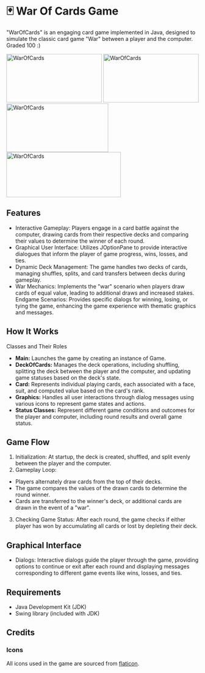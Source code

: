 # 🃏 War Of Cards Game 

"WarOfCards" is an engaging card game implemented in Java, designed to simulate the classic card game "War" between a player and the computer. Graded 100 :)
<p align="left">
  <img src="https://github.com/NaomiEisen/20554-Advanced-Programming-with-Java/assets/166138356/34c7ef4d-1a07-4362-a3b0-8f8473f30940" alt="WarOfCards" width="250" height="127">

  <img src="https://github.com/NaomiEisen/20554-Advanced-Programming-with-Java/assets/166138356/aae9baa2-f07e-4d18-803a-1a480f11a519" alt="WarOfCards" width="250" height="127">

  <img src="https://github.com/NaomiEisen/20554-Advanced-Programming-with-Java/assets/166138356/a46d2961-7df9-4f05-a582-8a5503181e5b" alt="WarOfCards" width="267" height="127">

  <img src="https://github.com/NaomiEisen/20554-Advanced-Programming-with-Java/assets/166138356/3bd1ca10-7e7f-4b4d-9d86-c9b82805ae71" alt="WarOfCards" width="300" height="118">
</p>

## Features
- Interactive Gameplay: Players engage in a card battle against the computer, drawing cards from their respective decks and comparing their values to determine the winner of each round.
- Graphical User Interface: Utilizes JOptionPane to provide interactive dialogues that inform the player of game progress, wins, losses, and ties.
- Dynamic Deck Management: The game handles two decks of cards, managing shuffles, splits, and card transfers between decks during gameplay.
- War Mechanics: Implements the "war" scenario when players draw cards of equal value, leading to additional draws and increased stakes.
Endgame Scenarios: Provides specific dialogs for winning, losing, or tying the game, enhancing the game experience with thematic graphics and messages.

## How It Works
Classes and Their Roles
- **Main:** Launches the game by creating an instance of Game.
- **DeckOfCards:** Manages the deck operations, including shuffling, splitting the deck between the player and the computer, and updating game statuses based on the deck's state.
- **Card:** Represents individual playing cards, each associated with a face, suit, and computed value based on the card's rank.
- **Graphics:** Handles all user interactions through dialog messages using various icons to represent game states and actions.
- **Status Classes:**  Represent different game conditions and outcomes for the player and computer, including round results and overall game status.
  
## Game Flow
1. Initialization: At startup, the deck is created, shuffled, and split evenly between the player and the computer.
2. Gameplay Loop:
- Players alternately draw cards from the top of their decks.
- The game compares the values of the drawn cards to determine the round winner.
- Cards are transferred to the winner's deck, or additional cards are drawn in the event of a "war".
3. Checking Game Status: After each round, the game checks if either player has won by accumulating all cards or lost by depleting their deck.
  
## Graphical Interface
- Dialogs: Interactive dialogs guide the player through the game, providing options to continue or exit after each round and displaying messages corresponding to different game events like wins, losses, and ties.
  
## Requirements
- Java Development Kit (JDK)
- Swing library (included with JDK)

## Credits
### Icons
All icons used in the game are sourced from [flaticon](https://www.flaticon.com/).
